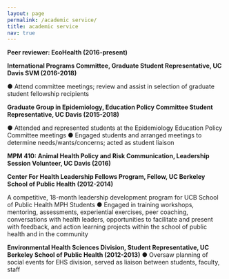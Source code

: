 ```yaml
---
layout: page
permalink: /academic service/
title: academic service
nav: true
---
```


<b>Peer reviewer: EcoHealth (2016-present)</b>

<b>International Programs Committee, Graduate Student Representative, UC Davis SVM (2016-2018)</b>

●	Attend committee meetings; review and assist in selection of graduate student fellowship recipients 


<b>Graduate Group in Epidemiology, Education Policy Committee Student Representative, UC Davis (2015-2018)</b>

●	Attended and represented students at the Epidemiology Education Policy Committee meetings 
●	Engaged students and arranged meetings to determine needs/wants/concerns; acted as student liaison


<b>MPM 410: Animal Health Policy and Risk Communication, Leadership Session Volunteer, UC Davis (2016)</b>

<b>Center For Health Leadership Fellows Program, Fellow, UC Berkeley School of Public Health (2012-2014)</b>

A competitive, 18-month leadership development program for UCB School of Public Health MPH Students
●	Engaged in training workshops, mentoring, assessments, experiential exercises, peer coaching, conversations with health leaders, opportunities to facilitate and present with feedback, and action learning projects within the school of public health and in the community

<b>Environmental Health Sciences Division, Student Representative, UC Berkeley School of Public Health (2012-2013)</b>
●	Oversaw planning of social events for EHS division, served as liaison between students, faculty, staff

